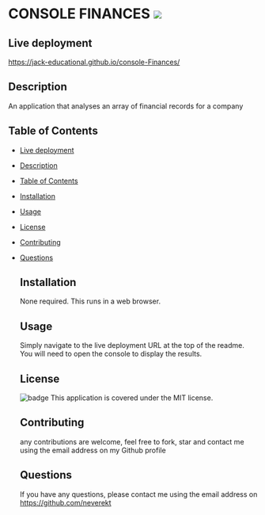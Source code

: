 
# CONSOLE FINANCES   <image src="https://img.shields.io/badge/license-MIT-green/size=100"> 
## Live deployment

https://jack-educational.github.io/console-Finances/

  ## Description
  An application that analyses an array of financial records for a company
  ## Table of Contents

- [Live deployment](#live-deployment)
- [Description](#description)
- [Table of Contents](#table-of-contents)
- [Installation](#installation)
- [Usage](#usage)
- [License](#license)
- [Contributing](#contributing)
- [Questions](#questions)
  ## Installation
  None required. This runs in a web browser.

  ## Usage
  Simply navigate to the live deployment URL at the top of the readme. You will need to open the console to display the results.

  ## License
  ![badge](https://img.shields.io/badge/license-MIT-brightgreen)
  This application is covered under the MIT license.

  ## Contributing
  any contributions are welcome, feel free to fork, star and contact me using the email address on my Github profile
  
  ## Questions
  If you have any questions, please contact me using the email address on https://github.com/neverekt
